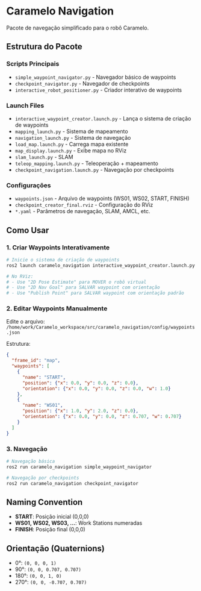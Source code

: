 # Caramelo Navigation

Pacote de navegação simplificado para o robô Caramelo.

## Estrutura do Pacote

### Scripts Principais
- `simple_waypoint_navigator.py` - Navegador básico de waypoints
- `checkpoint_navigator.py` - Navegador de checkpoints
- `interactive_robot_positioner.py` - Criador interativo de waypoints

### Launch Files
- `interactive_waypoint_creator.launch.py` - Lança o sistema de criação de waypoints
- `mapping_launch.py` - Sistema de mapeamento
- `navigation_launch.py` - Sistema de navegação
- `load_map.launch.py` - Carrega mapa existente
- `map_display.launch.py` - Exibe mapa no RViz
- `slam_launch.py` - SLAM
- `teleop_mapping.launch.py` - Teleoperação + mapeamento
- `checkpoint_navigation.launch.py` - Navegação por checkpoints

### Configurações
- `waypoints.json` - Arquivo de waypoints (WS01, WS02, START, FINISH)
- `checkpoint_creator_final.rviz` - Configuração do RViz
- `*.yaml` - Parâmetros de navegação, SLAM, AMCL, etc.

## Como Usar

### 1. Criar Waypoints Interativamente

```bash
# Inicie o sistema de criação de waypoints
ros2 launch caramelo_navigation interactive_waypoint_creator.launch.py

# No RViz:
# - Use "2D Pose Estimate" para MOVER o robô virtual
# - Use "2D Nav Goal" para SALVAR waypoint com orientação
# - Use "Publish Point" para SALVAR waypoint com orientação padrão
```

### 2. Editar Waypoints Manualmente

Edite o arquivo: `/home/work/Caramelo_workspace/src/caramelo_navigation/config/waypoints.json`

Estrutura:
```json
{
  "frame_id": "map",
  "waypoints": [
    {
      "name": "START",
      "position": {"x": 0.0, "y": 0.0, "z": 0.0},
      "orientation": {"x": 0.0, "y": 0.0, "z": 0.0, "w": 1.0}
    },
    {
      "name": "WS01",
      "position": {"x": 1.0, "y": 2.0, "z": 0.0},
      "orientation": {"x": 0.0, "y": 0.0, "z": 0.707, "w": 0.707}
    }
  ]
}
```

### 3. Navegação

```bash
# Navegação básica
ros2 run caramelo_navigation simple_waypoint_navigator

# Navegação por checkpoints
ros2 run caramelo_navigation checkpoint_navigator
```

## Naming Convention

- **START**: Posição inicial (0,0,0)
- **WS01, WS02, WS03, ...**: Work Stations numeradas
- **FINISH**: Posição final (0,0,0)

## Orientação (Quaternions)

- 0°: `(0, 0, 0, 1)`
- 90°: `(0, 0, 0.707, 0.707)`
- 180°: `(0, 0, 1, 0)`
- 270°: `(0, 0, -0.707, 0.707)`
